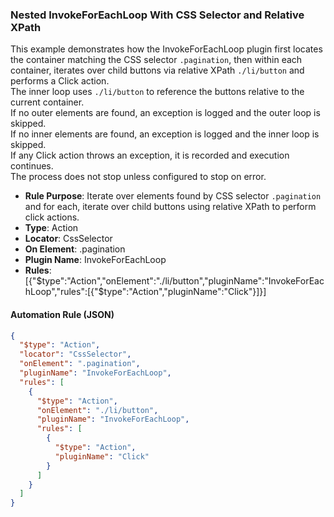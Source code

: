 ### Nested InvokeForEachLoop With CSS Selector and Relative XPath

This example demonstrates how the InvokeForEachLoop plugin first locates the container matching the CSS selector `.pagination`, then within each container, iterates over child buttons via relative XPath `./li/button` and performs a Click action.  
The inner loop uses `./li/button` to reference the buttons relative to the current container.  
If no outer elements are found, an exception is logged and the outer loop is skipped.  
If no inner elements are found, an exception is logged and the inner loop is skipped.  
If any Click action throws an exception, it is recorded and execution continues.  
The process does not stop unless configured to stop on error.

- **Rule Purpose**: Iterate over elements found by CSS selector `.pagination` and for each, iterate over child buttons using relative XPath to perform click actions.
- **Type**: Action  
- **Locator**: CssSelector  
- **On Element**: .pagination  
- **Plugin Name**: InvokeForEachLoop  
- **Rules**: [{"$type":"Action","onElement":"./li/button","pluginName":"InvokeForEachLoop","rules":[{"$type":"Action","pluginName":"Click"}]}]  

#### Automation Rule (JSON)

```json
{
  "$type": "Action",
  "locator": "CssSelector",
  "onElement": ".pagination",
  "pluginName": "InvokeForEachLoop",
  "rules": [
    {
      "$type": "Action",
      "onElement": "./li/button",
      "pluginName": "InvokeForEachLoop",
      "rules": [
        {
          "$type": "Action",
          "pluginName": "Click"
        }
      ]
    }
  ]
}
```
